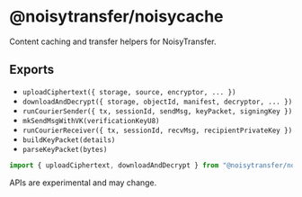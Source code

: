 # @noisytransfer/noisycache

Content caching and transfer helpers for NoisyTransfer.

## Exports

- `uploadCiphertext({ storage, source, encryptor, ... })`
- `downloadAndDecrypt({ storage, objectId, manifest, decryptor, ... })`
- `runCourierSender({ tx, sessionId, sendMsg, keyPacket, signingKey })`
- `mkSendMsgWithVK(verificationKeyU8)`
- `runCourierReceiver({ tx, sessionId, recvMsg, recipientPrivateKey })`
- `buildKeyPacket(details)`
- `parseKeyPacket(bytes)`

```js
import { uploadCiphertext, downloadAndDecrypt } from "@noisytransfer/noisycache";
```

APIs are experimental and may change.
